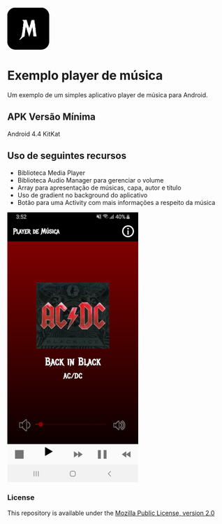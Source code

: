 ![player_de_musica](icon.png)

# Exemplo player de música
Um exemplo de um simples aplicativo player de música para Android.

## APK Versão Mínima
Android 4.4 KitKat

## Uso de seguintes recursos
* Biblioteca Media Player 
* Biblioteca Audio Manager para gerenciar o volume
* Array para apresentação de músicas, capa, autor e título
* Uso de gradient no background do aplicativo
* Botão para uma Activity com mais informações a respeito da música


![player_de_musica](screenshot.jpg)

### License
This repository is available under the [Mozilla Public License, version 2.0](https://github.com/jhonatasrm/exemplo-player-de-musica/blob/master/LICENSE)
